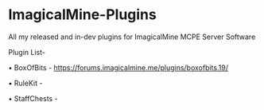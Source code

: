# ImagicalMine-Plugins
All my released and in-dev plugins for ImagicalMine MCPE Server Software



Plugin List-

 • BoxOfBits - https://forums.imagicalmine.me/plugins/boxofbits.19/

 • RuleKit -

 • StaffChests -

